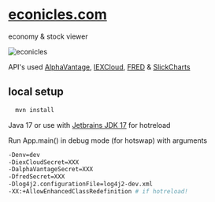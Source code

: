# [econicles.com](http://econicles.com)

economy & stock viewer<br>

![econicles](https://i.imgur.com/0L7Jfa4.png)

API's used [AlphaVantage](https://www.alphavantage.co), [IEXCloud](https://iexcloud.io), [FRED](https://fred.stlouisfed.org) & [SlickCharts](https://www.slickcharts.com/sp500)

## local setup

```bash
  mvn install
```

Java 17 or use with [Jetbrains JDK 17](https://github.com/JetBrains/JetBrainsRuntime/releases/tag/jbr17.0.2b396.4) for hotreload

Run App.main() in debug mode (for hotswap) with arguments

```bash
-Denv=dev
-DiexCloudSecret=XXX
-DalphaVantageSecret=XXX
-DfredSecret=XXX
-Dlog4j2.configurationFile=log4j2-dev.xml
-XX:+AllowEnhancedClassRedefinition # if hotreload!
```

